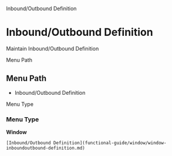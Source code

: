 
Inbound/Outbound Definition
# Inbound/Outbound Definition


Maintain Inbound/Outbound Definition

Menu Path
## Menu Path



- Inbound/Outbound Definition

Menu Type
### Menu Type

**Window**


```
[Inbound/Outbound Definition](functional-guide/window/window-inboundoutbound-definition.md)
```
